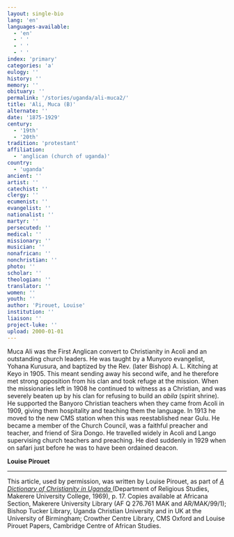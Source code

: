 ```yaml
---
layout: single-bio
lang: 'en'
languages-available:
  - 'en'
  - ' '
  - ' '
  - ' '
index: 'primary'
categories: 'a'
eulogy: ''
history: ''
memory: ''
obituary: ''
permalink: '/stories/uganda/ali-muca2/'
title: 'Ali, Muca (B)'
alternate: ''
date: '1875-1929'
century:
  - '19th'
  - '20th'
tradition: 'protestant'
affiliation:
  - 'anglican (church of uganda)'
country:
  - 'uganda'
ancient: ''
artist: ''
catechist: ''
clergy: ''
ecumenist: ''
evangelist: ''
nationalist: ''
martyr: ''
persecuted: ''
medical: ''
missionary: ''
musician: ''
nonafrican: ''
nonchristian: ''
photo: ''
scholar: ''
theologian: ''
translator: ''
women: ''
youth: ''
author: 'Pirouet, Louise'
institution: ''
liaison: ''
project-luke: ''
upload: 2000-01-01
---
```



Muca Ali was the First Anglican convert to Christianity in Acoli and an outstanding church leaders. He was taught by a Munyoro evangelist, Yohana Kurusura, and baptized by the Rev. (later Bishop) A. L. Kitching at Keyo in 1905. This meant sending away his second wife, and he therefore met strong opposition from his clan and took refuge at the mission. When the missionaries left in 1908 he continued to witness as a Christian, and was severely beaten up by his clan for refusing to build an *abila* (spirit shrine). He supported the Banyoro Christian teachers when they came from Acoli in 1909, giving them hospitality and teaching them the language. In 1913 he moved to the new CMS station when this was reestablished near Gulu. He became a member of the Church Council, was a faithful preacher and teacher, and friend of Sira Dongo. He travelled widely in Acoli and Lango supervising church teachers and preaching. He died suddenly in 1929 when on safari just before he was to have been ordained deacon.

**Louise Pirouet**

---

This article, used by permission, was written by Louise Pirouet, as part of *[A Dictionary of Christianity in Uganda ](pirouet-foreword.html)*(Department of Religious Studies, Makerere University College, 1969), p. 17. Copies available at Africana Section, Makerere University Library (AF Q 276.761 MAK and AR/MAK/99/1); Bishop Tucker Library, Uganda Christian University and in UK at the University of Birmingham; Crowther Centre Library, CMS Oxford and Louise Pirouet Papers, Cambridge Centre of African Studies.